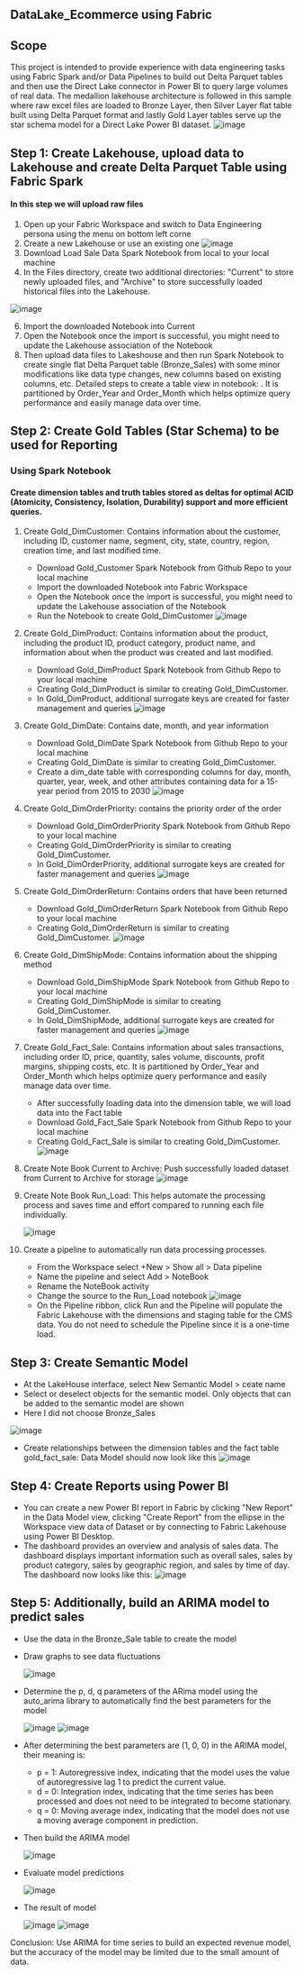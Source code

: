 ## DataLake_Ecommerce using Fabric

## Scope
This project is intended to provide experience with data engineering tasks using Fabric Spark and/or Data Pipelines to build out Delta Parquet tables and then use the Direct Lake connector in Power BI to query large volumes of real data. The medallion lakehouse architecture is followed in this sample where raw excel files are loaded to Bronze Layer, then Silver Layer flat table built using Delta Parquet format and lastly Gold Layer tables serve up the star schema model for a Direct Lake Power BI dataset.
![image](https://github.com/lonGDiBo/DataLake_Ecommerce_Using_Fabric/assets/115699195/5d6fa510-3acb-4456-b19d-c476a2927a36)

## Step 1: Create Lakehouse, upload data to Lakehouse and create Delta Parquet Table using Fabric Spark
#### In this step we will upload raw files
1. Open up your Fabric Workspace and switch to Data Engineering persona using the menu on bottom left corne
2. Create a new Lakehouse or use an existing one
![image](https://github.com/lonGDiBo/DataLake_Ecommerce_Using_Fabric/assets/115699195/0af9f5d4-d313-4be0-a2e9-6c8dd263238d)
3. Download Load Sale Data Spark Notebook from local to your local machine
4. In the Files directory, create two additional directories: "Current" to store newly uploaded files, and "Archive" to store successfully loaded historical files into the Lakehouse.

![image](https://github.com/lonGDiBo/DataLake_Ecommerce_Using_Fabric/assets/115699195/436ee0f1-23c0-480a-9dcb-5e9c04cbe13d)

6. Import the downloaded Notebook into Current
7. Open the Notebook once the import is successful, you might need to update the Lakehouse association of the Notebook
8. Then upload data files to Lakeshouse and then run Spark Notebook to create single flat Delta Parquet table  (Bronze_Sales) with some minor modifications like data type changes, new columns based on existing columns, etc. Detailed steps to create a table view in notebook: . It is partitioned by Order_Year and Order_Month which helps optimize query performance and easily manage data over time.
    
## Step 2: Create Gold Tables (Star Schema) to be used for Reporting
### Using Spark Notebook
#### Create dimension tables and truth tables stored as deltas for optimal ACID (Atomicity, Consistency, Isolation, Durability) support and more efficient queries.
1. Create Gold_DimCustomer: Contains information about the customer, including ID, customer name, segment, city, state, country, region, creation time, and last modified time.
   - Download Gold_Customer Spark Notebook from Github Repo to your local machine
   - Import the downloaded Notebook into Fabric Workspace
   - Open the Notebook once the import is successful, you might need to update the Lakehouse association of the Notebook
   - Run the Notebook to create Gold_DimCustomer
     ![image](https://github.com/lonGDiBo/DataLake_Ecommerce_Using_Fabric/assets/115699195/44895027-1a21-4ea3-80cb-26b210fd8204)

2. Create Gold_DimProduct: Contains information about the product, including the product ID, product category, product name, and information about when the product was created and last modified.
   - Download Gold_DimProduct Spark Notebook from Github Repo to your local machine
   - Creating Gold_DimProduct is similar to creating Gold_DimCustomer.
   - In Gold_DimProduct, additional surrogate keys are created for faster management and queries
    ![image](https://github.com/lonGDiBo/DataLake_Ecommerce_Using_Fabric/assets/115699195/76ff10f6-b91c-4c72-a699-5a62e82962f0)

3. Create Gold_DimDate: Contains date, month, and year information
   - Download Gold_DimDate Spark Notebook from Github Repo to your local machine
   - Creating Gold_DimDate is similar to creating Gold_DimCustomer.
   - Create a dim_date table with corresponding columns for day, month, quarter, year, week, and other attributes containing data for a 15-year period from 2015 to 2030
     ![image](https://github.com/lonGDiBo/DataLake_Ecommerce_Using_Fabric/assets/115699195/264f9a6c-bf28-4d66-b6a8-648397a06c1e)

4. Create Gold_DimOrderPriority: contains the priority order of the order
   - Download Gold_DimOrderPriority Spark Notebook from Github Repo to your local machine
   - Creating Gold_DimOrderPriority is similar to creating Gold_DimCustomer.
   - In Gold_DimOrderPriority, additional surrogate keys are created for faster management and queries
     ![image](https://github.com/lonGDiBo/DataLake_Ecommerce_Using_Fabric/assets/115699195/24c978ba-b072-47b7-8bad-6c9369e95abb)

5. Create Gold_DimOrderReturn: Contains orders that have been returned
   - Download Gold_DimOrderReturn Spark Notebook from Github Repo to your local machine
   - Creating Gold_DimOrderReturn is similar to creating Gold_DimCustomer.
   ![image](https://github.com/lonGDiBo/DataLake_Ecommerce_Using_Fabric/assets/115699195/05c36493-42a8-40ea-8ef7-bab9590a6778)

6. Create Gold_DimShipMode: Contains information about the shipping method
   - Download Gold_DimShipMode Spark Notebook from Github Repo to your local machine
   - Creating Gold_DimShipMode is similar to creating Gold_DimCustomer.
   - In Gold_DimShipMode, additional surrogate keys are created for faster management and queries
     ![image](https://github.com/lonGDiBo/DataLake_Ecommerce_Using_Fabric/assets/115699195/a9176ccd-2a80-4e6c-841d-73e296ad4d91)

7. Create Gold_Fact_Sale: Contains information about sales transactions, including order ID, price, quantity, sales volume, discounts, profit margins, shipping costs, etc. It is partitioned by Order_Year and Order_Month which helps optimize query performance and easily manage data over time.

   - After successfully loading data into the dimension table, we will load data into the Fact table
   - Download Gold_Fact_Sale Spark Notebook from Github Repo to your local machine
   - Creating Gold_Fact_Sale is similar to creating Gold_DimCustomer.
     ![image](https://github.com/lonGDiBo/DataLake_Ecommerce_Using_Fabric/assets/115699195/66fdd4b4-ad8e-4b7b-b665-ed4b8414d1af)

8. Create Note Book Current to Archive: Push successfully loaded dataset from Current to Archive for storage
    ![image](https://github.com/lonGDiBo/DataLake_Ecommerce_Using_Fabric/assets/115699195/7061ff68-ad76-4582-bc4b-f957aff0e2cd)

9. Create Note Book Run_Load: This helps automate the processing process and saves time and effort compared to running each file individually.

   ![image](https://github.com/lonGDiBo/DataLake_Ecommerce_Using_Fabric/assets/115699195/1a7d0a4e-e1d1-4878-b9a6-0c1333419213)

11. Create a pipeline to automatically run data processing processes.
    - From the Workspace select +New > Show all > Data pipeline
    - Name the pipeline and select Add > NoteBook
    - Rename the NoteBook activity
    - Change the source to the Run_Load notebook
    ![image](https://github.com/lonGDiBo/DataLake_Ecommerce_Using_Fabric/assets/115699195/256837f9-265c-48eb-a9b4-4116affeac07)
    - On the Pipeline ribbon, click Run and the Pipeline will populate the Fabric Lakehouse with the dimensions and staging table for the CMS data. You do not need to schedule the Pipeline since it is a one-time load.
   
## Step 3: Create Semantic Model 
 - At the LakeHouse interface, select New Semantic Model > ceate name
 - Select or deselect objects for the semantic model. Only objects that can be added to the semantic model are shown
 - Here I did not choose Bronze_Sales

![image](https://github.com/lonGDiBo/DataLake_Ecommerce_Using_Fabric/assets/115699195/548cd4d4-0d63-4c11-a262-6dce3ca1ab21)

 - Create relationships between the dimension tables and the fact table gold_fact_sale: Data Model should now look like this
   ![image](https://github.com/lonGDiBo/DataLake_Ecommerce_Using_Fabric/assets/115699195/ac0dd44d-789f-4712-9865-bf54b497b881)

## Step 4: Create Reports using Power BI
 - You can create a new Power BI report in Fabric by clicking "New Report" in the Data Model view, clicking "Create Report" from the ellipse in the Workspace view data of Dataset or by connecting to Fabric Lakehouse using Power BI Desktop.
 - The dashboard provides an overview and analysis of sales data. The dashboard displays important information such as overall sales, sales by product category, sales by geographic region, and sales by time of day. The dashboard now looks like this:
   ![image](https://github.com/lonGDiBo/DataLake_Ecommerce_Using_Fabric/assets/115699195/0a00c1d0-8f6a-4f49-b9da-fd63fe15f074)
   
## Step 5: Additionally, build an ARIMA model to predict sales
 - Use the data in the Bronze_Sale table to create the model
 - Draw graphs to see data fluctuations

    ![image](https://github.com/lonGDiBo/DataLake_Ecommerce_Using_Fabric/assets/115699195/a52fd659-9952-4db0-91a6-f6afc6bd0fbb)
 - Determine the p, d, q parameters of the ARima model using the auto_arima library to automatically find the best parameters for the model

    ![image](https://github.com/lonGDiBo/DataLake_Ecommerce_Using_Fabric/assets/115699195/32cc7f56-8997-4e37-a77d-a02a2a662c69)
    ![image](https://github.com/lonGDiBo/DataLake_Ecommerce_Using_Fabric/assets/115699195/990d7c6c-3765-471a-820e-f4af151de175)
 - After determining the best parameters are (1, 0, 0) in the ARIMA model, their meaning is:
    - p = 1: Autoregressive index, indicating that the model uses the value of autoregressive lag 1 to predict the current value.
    - d = 0: Integration index, indicating that the time series has been processed and does not need to be integrated to become stationary.
    - q = 0: Moving average index, indicating that the model does not use a moving average component in prediction.
 - Then build the ARIMA model

   ![image](https://github.com/lonGDiBo/DataLake_Ecommerce_Using_Fabric/assets/115699195/8e61a88f-a2f3-48bf-a63b-e1b6b293adb6)
 
 - Evaluate model predictions
  
   ![image](https://github.com/lonGDiBo/DataLake_Ecommerce_Using_Fabric/assets/115699195/d49d313b-8ff8-4570-b14b-447f1f016c7f)
 
 - The result of model

   ![image](https://github.com/lonGDiBo/DataLake_Ecommerce_Using_Fabric/assets/115699195/90653038-345a-4a2a-8c50-2795edd1b03c)
   ![image](https://github.com/lonGDiBo/DataLake_Ecommerce_Using_Fabric/assets/115699195/88b7fa57-8976-4d1e-a9c6-cc4d3fbbf59d)

Conclusion: Use ARIMA for time series to build an expected revenue model, but the accuracy of the model may be limited due to the small amount of data.
